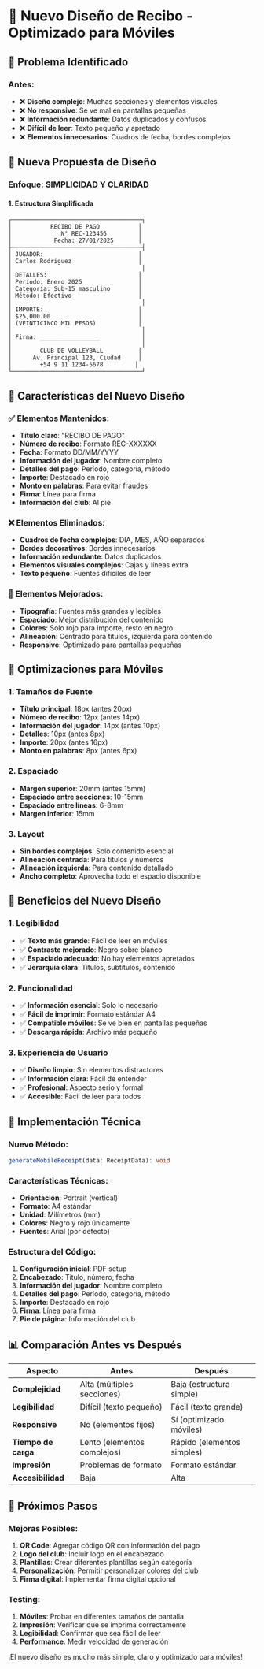 # 📱 Nuevo Diseño de Recibo - Optimizado para Móviles

## 🎯 Problema Identificado

### **Antes:**
- ❌ **Diseño complejo**: Muchas secciones y elementos visuales
- ❌ **No responsive**: Se ve mal en pantallas pequeñas
- ❌ **Información redundante**: Datos duplicados y confusos
- ❌ **Difícil de leer**: Texto pequeño y apretado
- ❌ **Elementos innecesarios**: Cuadros de fecha, bordes complejos

## 🚀 Nueva Propuesta de Diseño

### **Enfoque: SIMPLICIDAD Y CLARIDAD**

#### **1. Estructura Simplificada**
```
┌─────────────────────────────────────┐
│           RECIBO DE PAGO           │
│              N° REC-123456         │
│            Fecha: 27/01/2025       │
├─────────────────────────────────────┤
│ JUGADOR:                           │
│ Carlos Rodriguez                   │
│                                     │
│ DETALLES:                          │
│ Período: Enero 2025                │
│ Categoría: Sub-15 masculino        │
│ Método: Efectivo                   │
│                                     │
│ IMPORTE:                           │
│ $25,000.00                         │
│ (VEINTICINCO MIL PESOS)            │
│                                     │
│ Firma: _________________            │
│                                     │
│        CLUB DE VOLLEYBALL          │
│      Av. Principal 123, Ciudad     │
│        +54 9 11 1234-5678         │
└─────────────────────────────────────┘
```

## 🎨 Características del Nuevo Diseño

### **✅ Elementos Mantenidos:**
- **Título claro**: "RECIBO DE PAGO"
- **Número de recibo**: Formato REC-XXXXXX
- **Fecha**: Formato DD/MM/YYYY
- **Información del jugador**: Nombre completo
- **Detalles del pago**: Período, categoría, método
- **Importe**: Destacado en rojo
- **Monto en palabras**: Para evitar fraudes
- **Firma**: Línea para firma
- **Información del club**: Al pie

### **❌ Elementos Eliminados:**
- **Cuadros de fecha complejos**: DIA, MES, AÑO separados
- **Bordes decorativos**: Bordes innecesarios
- **Información redundante**: Datos duplicados
- **Elementos visuales complejos**: Cajas y líneas extra
- **Texto pequeño**: Fuentes difíciles de leer

### **🔄 Elementos Mejorados:**
- **Tipografía**: Fuentes más grandes y legibles
- **Espaciado**: Mejor distribución del contenido
- **Colores**: Solo rojo para importe, resto en negro
- **Alineación**: Centrado para títulos, izquierda para contenido
- **Responsive**: Optimizado para pantallas pequeñas

## 📱 Optimizaciones para Móviles

### **1. Tamaños de Fuente**
- **Título principal**: 18px (antes 20px)
- **Número de recibo**: 12px (antes 14px)
- **Información del jugador**: 14px (antes 10px)
- **Detalles**: 10px (antes 8px)
- **Importe**: 20px (antes 16px)
- **Monto en palabras**: 8px (antes 6px)

### **2. Espaciado**
- **Margen superior**: 20mm (antes 15mm)
- **Espaciado entre secciones**: 10-15mm
- **Espaciado entre líneas**: 6-8mm
- **Margen inferior**: 15mm

### **3. Layout**
- **Sin bordes complejos**: Solo contenido esencial
- **Alineación centrada**: Para títulos y números
- **Alineación izquierda**: Para contenido detallado
- **Ancho completo**: Aprovecha todo el espacio disponible

## 🎯 Beneficios del Nuevo Diseño

### **1. Legibilidad**
- ✅ **Texto más grande**: Fácil de leer en móviles
- ✅ **Contraste mejorado**: Negro sobre blanco
- ✅ **Espaciado adecuado**: No hay elementos apretados
- ✅ **Jerarquía clara**: Títulos, subtítulos, contenido

### **2. Funcionalidad**
- ✅ **Información esencial**: Solo lo necesario
- ✅ **Fácil de imprimir**: Formato estándar A4
- ✅ **Compatible móviles**: Se ve bien en pantallas pequeñas
- ✅ **Descarga rápida**: Archivo más pequeño

### **3. Experiencia de Usuario**
- ✅ **Diseño limpio**: Sin elementos distractores
- ✅ **Información clara**: Fácil de entender
- ✅ **Profesional**: Aspecto serio y formal
- ✅ **Accesible**: Fácil de leer para todos

## 🔧 Implementación Técnica

### **Nuevo Método:**
```typescript
generateMobileReceipt(data: ReceiptData): void
```

### **Características Técnicas:**
- **Orientación**: Portrait (vertical)
- **Formato**: A4 estándar
- **Unidad**: Milímetros (mm)
- **Colores**: Negro y rojo únicamente
- **Fuentes**: Arial (por defecto)

### **Estructura del Código:**
1. **Configuración inicial**: PDF setup
2. **Encabezado**: Título, número, fecha
3. **Información del jugador**: Nombre completo
4. **Detalles del pago**: Período, categoría, método
5. **Importe**: Destacado en rojo
6. **Firma**: Línea para firma
7. **Pie de página**: Información del club

## 📊 Comparación Antes vs Después

| Aspecto | Antes | Después |
|---------|-------|---------|
| **Complejidad** | Alta (múltiples secciones) | Baja (estructura simple) |
| **Legibilidad** | Difícil (texto pequeño) | Fácil (texto grande) |
| **Responsive** | No (elementos fijos) | Sí (optimizado móviles) |
| **Tiempo de carga** | Lento (elementos complejos) | Rápido (elementos simples) |
| **Impresión** | Problemas de formato | Formato estándar |
| **Accesibilidad** | Baja | Alta |

## 🚀 Próximos Pasos

### **Mejoras Posibles:**
1. **QR Code**: Agregar código QR con información del pago
2. **Logo del club**: Incluir logo en el encabezado
3. **Plantillas**: Crear diferentes plantillas según categoría
4. **Personalización**: Permitir personalizar colores del club
5. **Firma digital**: Implementar firma digital opcional

### **Testing:**
1. **Móviles**: Probar en diferentes tamaños de pantalla
2. **Impresión**: Verificar que se imprima correctamente
3. **Legibilidad**: Confirmar que sea fácil de leer
4. **Performance**: Medir velocidad de generación

¡El nuevo diseño es mucho más simple, claro y optimizado para móviles! 